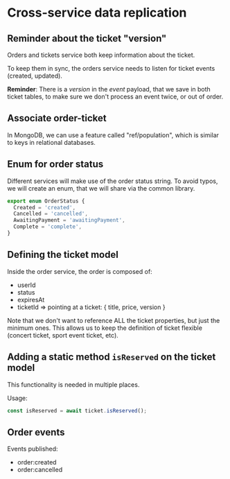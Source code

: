 # Cross-service data replication

## Reminder about the ticket "version"

Orders and tickets service both keep information about the ticket.

To keep them in sync, the orders service needs to listen for ticket events (created, updated).

**Reminder**: There is a _version_ in the _event_ payload, that we save in both ticket tables, to make sure we don't process an event twice, or out of order.

## Associate order-ticket

In MongoDB, we can use a feature called "ref/population", which is similar to keys in relational databases.

## Enum for order status

Different services will make use of the order status string. To avoid typos, we will create an enum, that we will share via the common library.

```ts
export enum OrderStatus {
  Created = 'created',
  Cancelled = 'cancelled',
  AwaitingPayment = 'awaitingPayment',
  Complete = 'complete',
}
```

## Defining the ticket model

Inside the order service, the order is composed of:

- userId
- status
- expiresAt
- ticketId => pointing at a ticket: { title, price, version }

Note that we don't want to reference ALL the ticket properties, but just the minimum ones. This allows us to keep the definition of ticket flexible (concert ticket, sport event ticket, etc).

## Adding a static method `isReserved` on the ticket model

This functionality is needed in multiple places.

Usage:

```js
const isReserved = await ticket.isReserved();
```

## Order events

Events published:

- order:created
- order:cancelled
